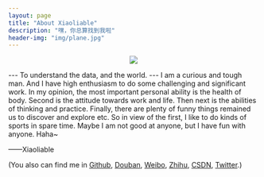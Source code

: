 ```yaml
---
layout: page
title: "About Xiaoliable"
description: "嘿，你总算找到我啦"
header-img: "img/plane.jpg"
---
```


<center>
    <p><img src="http://dreamofbook.qiniudn.com/Zero.png" align="center"></p>
</center>

--- To understand the data, and the world. ---
   I am a curious and tough man. And I have high enthusiasm to do some challenging and significant work.
   In my opinion, the most important personal ability is the health of body. Second is the attitude towards work and life. Then next is the abilities of thinking and practice. Finally, there are plenty of funny things remained us to discover and explore etc.
   So in view of the first, I like to do kinds of sports in spare time. Maybe I am not good at anyone, but I have fun with anyone. Haha~

——Xiaoliable


(You also can find me in [Github](https://github.com/xiaoliable), [Douban](http://www.douban.com/people/xiaoliable/), [Weibo](http://weibo.com/xiaoliable), [Zhihu](http://www.zhihu.com/people/xiao-xiao-3-62), [CSDN](http://blog.csdn.net/li_ablexiao), [Twitter](https://twitter.com/xiaoliable).)
